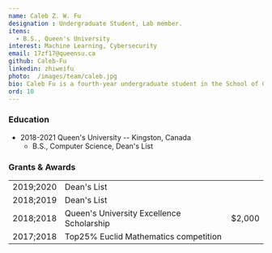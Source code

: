 ```yaml
---
name: Caleb Z. W. Fu
designation : Undergraduate Student, Lab member.
items:
  - B.S., Queen's University
interest: Machine Learning, Cybersecurity
email: 17zf17@queensu.ca
github: Caleb-Fu
linkedin: zhiweifu
photo:  /images/team/caleb.jpg
bio: Caleb Fu is a fourth-year undergraduate student in the School of Computing at Queen's University. His furture graduate research field is Machine Learning and Artifical Intelligence.
ord: 10
---
```

### Education
- 2018-2021 Queen's University -- Kingston, Canada
  - B.S., Computer Science, Dean's List

### Grants & Awards
|           |                                                                                                                             |          |
|-----------|-----------------------------------------------------------------------------------------------------------------------------|----------|
| 2019;2020 | Dean's List 
| 2018;2019 | Dean's List 
| 2018;2018 | Queen's University Excellence Scholarship                                                                                   | $2,000   |
| 2017;2018 | Top25% Euclid Mathematics competition
